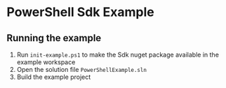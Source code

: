 # PowerShell Sdk Example

## Running the example

1. Run `init-example.ps1` to make the Sdk nuget package available in the example workspace
2. Open the solution file `PowerShellExample.sln`
3. Build the example project
